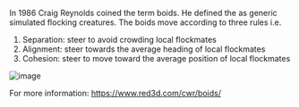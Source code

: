 In 1986 Craig Reynolds coined the term boids. He defined the as generic simulated flocking creatures.
The boids move according to three rules i.e.

1. Separation: steer to avoid crowding local flockmates
2. Alignment: steer towards the average heading of local flockmates
3. Cohesion: steer to move toward the average position of local flockmates

![image](https://user-images.githubusercontent.com/46021475/113311388-b2a10400-9322-11eb-9ee8-64cda9e602b5.png)

For more information:
https://www.red3d.com/cwr/boids/

